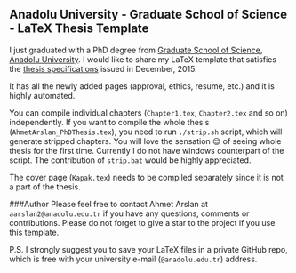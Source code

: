 ## Anadolu University - Graduate School of Science - LaTeX Thesis Template

I just graduated with a PhD degree from [Graduate School of Science](http://www.fenbilens.anadolu.edu.tr), [Anadolu University](https://www.anadolu.edu.tr).
I would like to share my LaTeX template that satisfies the [thesis specifications](http://www.fenbilens.anadolu.edu.tr/assets/bilgibankasi/20160229110143_tt.pdf) issued in December, 2015.

It has all the newly added pages (approval, ethics, resume, etc.) and it is highly automated.

You can compile individual chapters (`Chapter1.tex`, `Chapter2.tex` and so on) independently.
If you want to compile the whole thesis (`AhmetArslan_PhDThesis.tex`), you need to run `./strip.sh` script, which will generate stripped chapters.
You will love the sensation :relieved: of seeing whole thesis for the first time.
Currently I do not have windows counterpart of the script. The contribution of `strip.bat` would be highly appreciated.

The cover page (`Kapak.tex`) needs to be compiled separately since it is not a part of the thesis.



###Author
Please feel free to contact Ahmet Arslan at `aarslan2@anadolu.edu.tr` if you have any questions, comments or contributions. 
Please do not forget to give a star to the project if you use this template.

P.S. I strongly suggest you to save your LaTeX files in a private GitHub repo, which is free with your university e-mail (`@anadolu.edu.tr`) address.